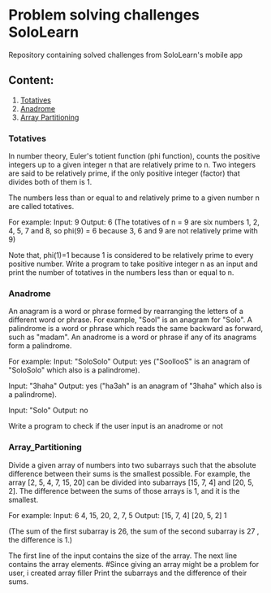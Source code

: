 # Problem solving challenges SoloLearn
Repository containing solved challenges from SoloLearn's mobile app
## Content:
1. [Totatives](#totatives)
2. [Anadrome](#anadrome)
3. [Array Partitioning](#array_partitioning)

### Totatives
In number theory, Euler's totient function (phi function),
counts the positive integers up to a given integer n that are relatively prime to n.
Two integers are said to be relatively prime,
if the only positive integer (factor) that divides both of them is 1.

The numbers less than or equal to and relatively prime to a given number n are called totatives.

For example:
Input: 9
Output: 6
(The totatives of n = 9 are six numbers 1, 2, 4, 5, 7 and 8, so phi(9) = 6 because 3, 6 and 9 are not relatively prime with 9)


Note that, phi(1)=1 because 1 is considered to be relatively prime to every positive number.
Write a program to take positive integer n as an input and print the number of totatives in the numbers less than or equal to n.

### Anadrome

An anagram is a word or phrase formed by rearranging the letters of a different word or phrase.
For example, "Sool" is an anagram for "Solo".
A palindrome is a word or phrase which reads the same backward as forward, such as "madam".
An anadrome is a word or phrase if any of its anagrams form a palindrome.

For example:
Input: "SoloSolo"
Output: yes ("SoollooS" is an anagram of "SoloSolo" which also is a palindrome).

Input: "3haha"
Output: yes ("ha3ah" is an anagram of "3haha" which also is a palindrome).

Input: "Solo"
Output: no

Write a program to check if the user input is an anadrome or not

### Array_Partitioning

Divide a given array of numbers into two subarrays such that
the absolute difference between their sums is the smallest possible. 
For example, the array [2, 5, 4, 7, 15, 20] can be
divided into subarrays [15, 7, 4] and [20, 5, 2]. 
The difference between the sums of those arrays is 1, and it is the smallest.

For example:
Input:
6
4, 15, 20, 2, 7, 5
Output:
[15, 7, 4]
[20, 5, 2]
1

(The sum of the first subarray is 26, the sum of the second subarray is 27
, the difference is 1.)

The first line of the input contains the size of the array.
The next line contains the array elements. 
#Since giving an array might be a problem for user, i created array filler
Print the subarrays and the difference of their sums.

